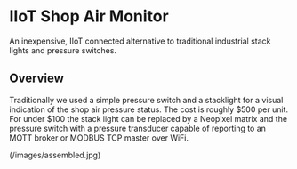 # IIoT Shop Air Monitor
An inexpensive, IIoT connected alternative to traditional industrial stack lights and pressure switches. 

## Overview
Traditionally we used a simple pressure switch and a stacklight for a visual indication of the shop air pressure status. The cost is roughly $500 per unit. For under $100 the stack light can be replaced by a Neopixel matrix and the pressure switch with a pressure transducer capable of reporting to an MQTT broker or MODBUS TCP master over WiFi.

(/images/assembled.jpg)

